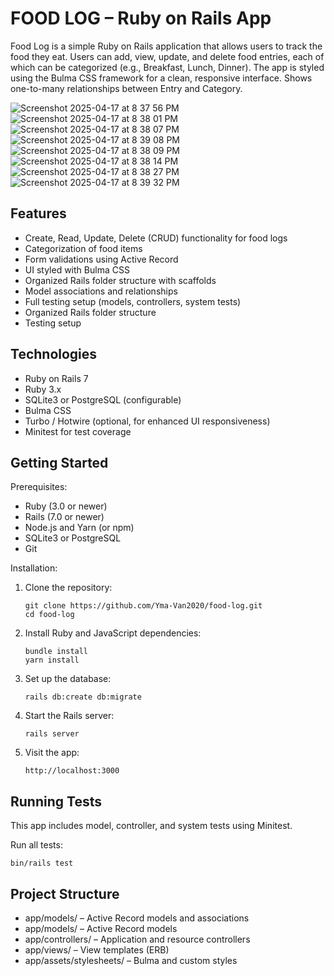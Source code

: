 FOOD LOG – Ruby on Rails App
============================

Food Log is a simple Ruby on Rails application that allows users to track the food they eat. Users can add, view, update, and delete food entries, each of which can be categorized (e.g., Breakfast, Lunch, Dinner). The app is styled using the Bulma CSS framework for a clean, responsive interface. Shows one-to-many relationships between Entry and Category.

![Screenshot 2025-04-17 at 8 37 56 PM](https://github.com/user-attachments/assets/fe56ba10-5ac6-4ae4-81e6-1e6f624bfd77)
![Screenshot 2025-04-17 at 8 38 01 PM](https://github.com/user-attachments/assets/c673be65-0b8f-4db9-ab8e-aba31d91db9d)
![Screenshot 2025-04-17 at 8 38 07 PM](https://github.com/user-attachments/assets/e9b32bd7-d6d8-429c-8116-7d2851fd23e8)
![Screenshot 2025-04-17 at 8 39 08 PM](https://github.com/user-attachments/assets/02dcb016-0b72-44a1-a7ed-5bfe8d99bbe3)
![Screenshot 2025-04-17 at 8 38 09 PM](https://github.com/user-attachments/assets/47c830eb-6a32-4a35-8bfa-4a8714230770)
![Screenshot 2025-04-17 at 8 38 14 PM](https://github.com/user-attachments/assets/35c3a5e2-b501-448a-950d-3585d4a6b1ef)
![Screenshot 2025-04-17 at 8 38 27 PM](https://github.com/user-attachments/assets/3204156c-a0a3-4ea6-8ec7-79368f1b6339)
![Screenshot 2025-04-17 at 8 39 32 PM](https://github.com/user-attachments/assets/dcb7318d-e21c-4162-99b1-dff053a4034a)

Features
--------
 - Create, Read, Update, Delete (CRUD) functionality for food logs
 - Categorization of food items
 - Form validations using Active Record
 - UI styled with Bulma CSS
 - Organized Rails folder structure with scaffolds
 - Model associations and relationships
 - Full testing setup (models, controllers, system tests)
 - Organized Rails folder structure
 - Testing setup 

Technologies
------------
- Ruby on Rails 7
- Ruby 3.x
- SQLite3 or PostgreSQL (configurable)
- Bulma CSS
- Turbo / Hotwire (optional, for enhanced UI responsiveness)
- Minitest for test coverage

Getting Started
---------------

Prerequisites:
- Ruby (3.0 or newer)
- Rails (7.0 or newer)
- Node.js and Yarn (or npm)
- SQLite3 or PostgreSQL
- Git

Installation:
1. Clone the repository:
   ```
   git clone https://github.com/Yma-Van2020/food-log.git
   cd food-log
   ```

3. Install Ruby and JavaScript dependencies:
   ```
   bundle install
   yarn install
   ```

5. Set up the database:
    ```
   rails db:create db:migrate
    ```

6. Start the Rails server:
   ```
   rails server
   ```

8. Visit the app:
   ```
   http://localhost:3000
   ```

Running Tests
-------------
This app includes model, controller, and system tests using Minitest.

Run all tests:
   ```
   bin/rails test
   ```

Project Structure
-----------------
 - app/models/         – Active Record models and associations
 - app/models/         – Active Record models
 - app/controllers/    – Application and resource controllers
 - app/views/          – View templates (ERB)
 - app/assets/stylesheets/ – Bulma and custom styles
